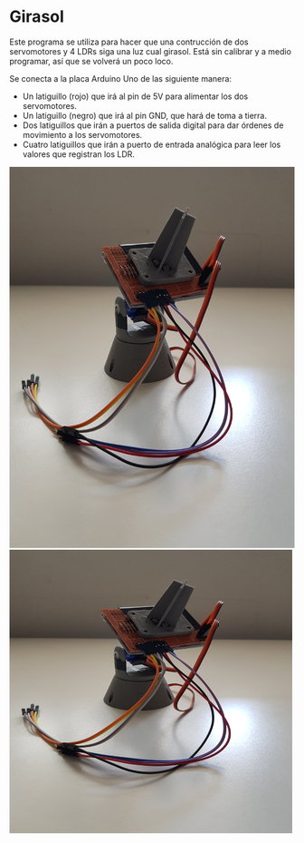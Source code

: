 # Girasol

Este programa se utiliza para hacer que una contrucción de dos servomotores y 4 LDRs siga una luz cual girasol. Está sin calibrar y a medio programar, así que se volverá un poco loco.

Se conecta a la placa Arduino Uno de las siguiente manera:
- Un latiguillo (rojo) que irá al pin de 5V para alimentar los dos servomotores.
- Un latiguillo (negro) que irá al pin GND, que hará de toma a tierra.
- Dos latiguillos que irán a puertos de salida digital para dar órdenes de movimiento a los servomotores.
- Cuatro latiguillos que irán a puerto de entrada analógica para leer los valores que registran los LDR.

![Alt Text](https://github.com/LEGOMAN7/IES-Alfonso-X-Murcia/blob/master/Girasol/Girasol.jpg)
<img src=https://github.com/LEGOMAN7/IES-Alfonso-X-Murcia/blob/master/Girasol/Girasol.jpg width="500" height="500" />
